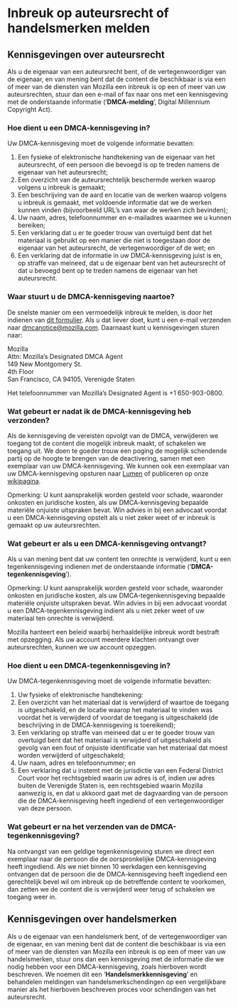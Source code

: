 # Inbreuk op auteursrecht of handelsmerken melden

## Kennisgevingen over auteursrecht

Als u de eigenaar van een auteursrecht bent, of de vertegenwoordiger van de eigenaar, en van mening bent dat de content die beschikbaar is via een of meer van de diensten van Mozilla een inbreuk is op een of meer van uw auteursrechten, stuur dan een e-mail of fax naar ons met een kennisgeving met de onderstaande informatie (‘**DMCA-melding**’, Digital Millennium Copyright Act).

### Hoe dient u een DMCA-kennisgeving in?

Uw DMCA-kennisgeving moet de volgende informatie bevatten:

1. Een fysieke of elektronische handtekening van de eigenaar van het auteursrecht, of een persoon die bevoegd is op te treden namens de eigenaar van het auteursrecht;
2. Een overzicht van de auteursrechtelijk beschermde werken waarop volgens u inbreuk is gemaakt;
3. Een beschrijving van de aard en locatie van de werken waarop volgens u inbreuk is gemaakt, met voldoende informatie dat we de werken kunnen vinden (bijvoorbeeld URL’s van waar de werken zich bevinden);
4. Uw naam, adres, telefoonnummer en e-mailadres waarmee we u kunnen bereiken;
5. Een verklaring dat u er te goeder trouw van overtuigd bent dat het materiaal is gebruikt op een manier die niet is toegestaan door de eigenaar van het auteursrecht, de vertegenwoordiger of de wet; en
6. Een verklaring dat de informatie in uw DMCA-kennisgeving juist is en, op straffe van meineed, dat u de eigenaar bent van het auteursrecht of dat u bevoegd bent op te treden namens de eigenaar van het auteursrecht.

### Waar stuurt u de DMCA-kennisgeving naartoe?

De snelste manier om een vermoedelijk inbreuk te melden, is door het indienen van [dit formulier](https://report.mozilla.com/infringement-form). Als u dat liever doet, kunt u een e-mail verzenden naar [dmcanotice@mozilla.com](mailto:dmcanotice@mozilla.com). Daarnaast kunt u kennisgevingen sturen naar:

Mozilla  
Attn: Mozilla’s Designated DMCA Agent  
149 New Montgomery St.  
4th Floor  
San Francisco, CA 94105, Verenigde Staten  

Het telefoonnummer van Mozilla’s Designated Agent is +1 650-903-0800.

### Wat gebeurt er nadat ik de DMCA-kennisgeving heb verzonden?

Als de kennisgeving de vereisten opvolgt van de DMCA, verwijderen we toegang tot de content die mogelijk inbreuk maakt, of schakelen we toegang uit. We doen te goeder trouw een poging de mogelijk schendende partij op de hoogte te brengen van de deactivering, samen met een exemplaar van uw DMCA-kennisgeving. We kunnen ook een exemplaar van uw DMCA-kennisgeving opsturen naar [Lumen](https://lumendatabase.org/) of publiceren op onze [wikipagina](https://wiki.mozilla.org/Legal/Infringement_Notices).

Opmerking: U kunt aansprakelijk worden gesteld voor schade, waaronder onkosten en juridische kosten, als uw DMCA-kennisgeving bepaalde materiële onjuiste uitspraken bevat. Win advies in bij een advocaat voordat u een DMCA-kennisgeving opstelt als u niet zeker weet of er inbreuk is gemaakt op uw auteursrechten.

### Wat gebeurt er als u een DMCA-kennisgeving ontvangt?

Als u van mening bent dat uw content ten onrechte is verwijderd, kunt u een tegenkennisgeving indienen met de onderstaande informatie (‘**DMCA-tegenkennisgeving**’).

Opmerking: U kunt aansprakelijk worden gesteld voor schade, waaronder onkosten en juridische kosten, als uw DMCA-tegenkennisgeving bepaalde materiële onjuiste uitspraken bevat.  Win advies in bij een advocaat voordat u een DMCA-tegenkennisgeving indient als u niet zeker weet of uw materiaal ten onrechte is verwijderd.

Mozilla hanteert een beleid waarbij herhaaldelijke inbreuk wordt bestraft met opzegging. Als uw account meerdere klachten ontvangt over auteursrechten, kunnen we uw account opzeggen.

### Hoe dient u een DMCA-tegenkennisgeving in?

Uw DMCA-tegenkennisgeving moet de volgende informatie bevatten:

1. Uw fysieke of elektronische handtekening:
2. Een overzicht van het materiaal dat is verwijderd of waartoe de toegang is uitgeschakeld, en de locatie waarop het materiaal te vinden was voordat het is verwijderd of voordat de toegang is uitgeschakeld (de beschrijving in de DMCA-kennisgeving is toereikend);
3. Een verklaring op straffe van meineed dat u er te goeder trouw van overtuigd bent dat het materiaal is verwijderd of uitgeschakeld als gevolg van een fout of onjuiste identificatie van het materiaal dat moest worden verwijderd of uitgeschakeld;
4. Uw naam, adres en telefoonnummer; en
5. Een verklaring dat u instemt met de jurisdictie van een Federal District Court voor het rechtsgebied waarin uw adres is of, indien uw adres buiten de Verenigde Staten is, een rechtsgebied waarin Mozilla aanwezig is, en dat u akkoord gaat met de dagvaarding van de persoon die de DMCA-kennisgeving heeft ingediend of een vertegenwoordiger van deze persoon.

### Wat gebeurt er na het verzenden van de DMCA-tegenkennisgeving?

Na ontvangst van een geldige tegenkennisgeving sturen we direct een exemplaar naar de persoon die de oorspronkelijke DMCA-kennisgeving heeft ingediend. Als we niet binnen 10 werkdagen een kennisgeving ontvangen dat de persoon die de DMCA-kennisgeving heeft ingediend een gerechtelijk bevel wil om inbreuk op de betreffende content te voorkomen, dan zetten we de content die is verwijderd weer terug of schakelen we toegang weer in.

## Kennisgevingen over handelsmerken

Als u de eigenaar van een handelsmerk bent, of de vertegenwoordiger van de eigenaar, en van mening bent dat de content die beschikbaar is via een of meer van de diensten van Mozilla een inbreuk is op een of meer van uw handelsmerken, stuur ons dan een kennisgeving met de informatie die we nodig hebben voor een DMCA-kennisgeving, zoals hierboven wordt beschreven. We noemen dit een ‘**Handelsmerkkennisgeving**’ en behandelen meldingen van handelsmerkschendingen op een vergelijkbare manier als het hierboven beschreven proces voor schendingen van het auteursrecht.
